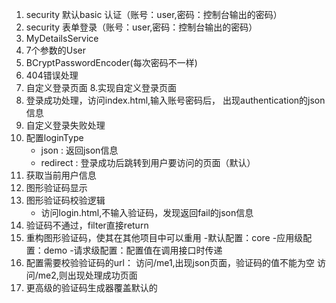 1. security 默认basic 认证（账号：user,密码：控制台输出的密码）
2. security 表单登录（账号：user,密码：控制台输出的密码）
3. MyDetailsService
4. 7个参数的User
5. BCryptPasswordEncoder(每次密码不一样)
6. 404错误处理
7. 自定义登录页面
8.实现自定义登录页面
9. 登录成功处理，访问index.html,输入账号密码后，
出现authentication的json信息
10. 自定义登录失败处理
11. 配置loginType
    - json : 返回json信息
    - redirect : 登录成功后跳转到用户要访问的页面（默认）
12. 获取当前用户信息
13. 图形验证码显示
14. 图形验证码校验逻辑
    - 访问login.html,不输入验证码，发现返回fail的json信息
15. 验证码不通过，filter直接return
16. 重构图形验证码，使其在其他项目中可以重用
    -默认配置：core
    -应用级配置：demo
    -请求级配置：配置值在调用接口时传递
17. 配置需要校验验证码的url：
    访问/me1,出现json页面，验证码的值不能为空
    访问/me2,则出现处理成功页面
18. 更高级的验证码生成器覆盖默认的